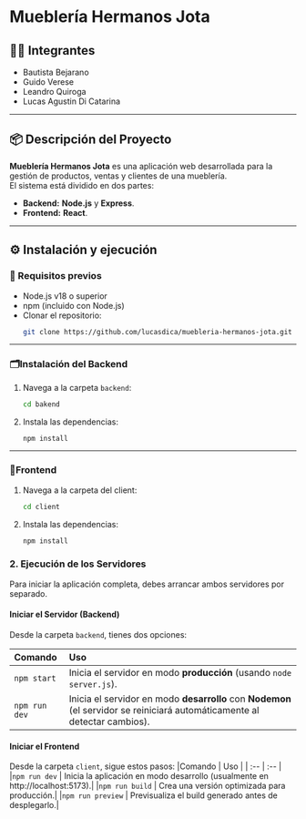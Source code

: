 # Mueblería Hermanos Jota

## 🧑‍💻 Integrantes
- Bautista Bejarano
- Guido Verese
- Leandro Quiroga
- Lucas Agustin Di Catarina

---

## 📦 Descripción del Proyecto

**Mueblería Hermanos Jota** es una aplicación web desarrollada para la gestión de productos, ventas y clientes de una mueblería.  
El sistema está dividido en dos partes:
- **Backend:** **Node.js** y **Express**.
- **Frontend:** **React**.

---

## ⚙️ Instalación y ejecución

### 🔹 Requisitos previos
- Node.js v18 o superior  
- npm (incluido con Node.js)
- Clonar el repositorio:
   ```bash
   git clone https://github.com/lucasdica/muebleria-hermanos-jota.git
---

### 🗂️Instalación del Backend
1. Navega a la carpeta `backend`:
    ```bash
    cd bakend
    ```
2.  Instala las dependencias:
    ```bash
    npm install
    ```
---

### 🎨Frontend
1.  Navega a la carpeta del client:
    ```bash
    cd client 
    ```

2.  Instala las dependencias:
    ```bash
    npm install
    ```

### 2. Ejecución de los Servidores

Para iniciar la aplicación completa, debes arrancar ambos servidores por separado.

#### **Iniciar el Servidor (Backend)**

Desde la carpeta `backend`, tienes dos opciones:

| Comando | Uso |
| :--- | :--- |
| `npm start` | Inicia el servidor en modo **producción** (usando `node server.js`). |
| `npm run dev` | Inicia el servidor en modo **desarrollo** con **Nodemon** (el servidor se reiniciará automáticamente al detectar cambios). |

#### **Iniciar el Frontend**

Desde la carpeta `client`, sigue estos pasos:
|Comando | Uso |
| :-- | :-- |
|`npm run dev` | Inicia la aplicación en modo desarrollo (usualmente en http://localhost:5173).|
|`npm run build` | Crea una versión optimizada para producción.|
|`npm run preview` | Previsualiza el build generado antes de desplegarlo.|